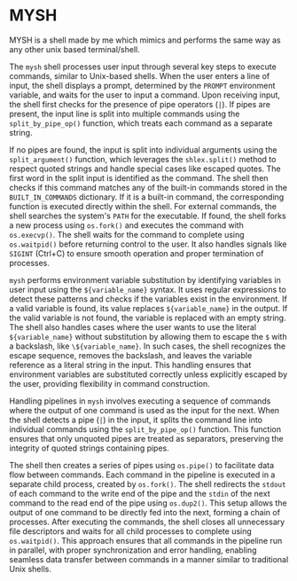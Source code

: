 # MYSH

MYSH is a shell made by me which mimics and performs the same way as any other unix based terminal/shell.

The `mysh` shell processes user input through several key steps to execute commands, similar to Unix-based shells. When the user enters a line of input, the shell displays a prompt, determined by the `PROMPT` environment variable, and waits for the user to input a command. Upon receiving input, the shell first checks for the presence of pipe operators (`|`). If pipes are present, the input line is split into multiple commands using the `split_by_pipe_op()` function, which treats each command as a separate string.

If no pipes are found, the input is split into individual arguments using the `split_argument()` function, which leverages the `shlex.split()` method to respect quoted strings and handle special cases like escaped quotes. The first word in the split input is identified as the command. The shell then checks if this command matches any of the built-in commands stored in the `BUILT_IN_COMMANDS` dictionary. If it is a built-in command, the corresponding function is executed directly within the shell. For external commands, the shell searches the system's `PATH` for the executable. If found, the shell forks a new process using `os.fork()` and executes the command with `os.execvp()`. The shell waits for the command to complete using `os.waitpid()` before returning control to the user. It also handles signals like `SIGINT` (Ctrl+C) to ensure smooth operation and proper termination of processes.

`mysh` performs environment variable substitution by identifying variables in user input using the `${variable_name}` syntax. It uses regular expressions to detect these patterns and checks if the variables exist in the environment. If a valid variable is found, its value replaces `${variable_name}` in the output. If the valid variable is not found, the variable is replaced with an empty string. The shell also handles cases where the user wants to use the literal `${variable_name}` without substitution by allowing them to escape the `$` with a backslash, like `\${variable_name}`. In such cases, the shell recognizes the escape sequence, removes the backslash, and leaves the variable reference as a literal string in the input. This handling ensures that environment variables are substituted correctly unless explicitly escaped by the user, providing flexibility in command construction. 

Handling pipelines in `mysh` involves executing a sequence of commands where the output of one command is used as the input for the next. When the shell detects a pipe (`|`) in the input, it splits the command line into individual commands using the `split_by_pipe_op()` function. This function ensures that only unquoted pipes are treated as separators, preserving the integrity of quoted strings containing pipes.

The shell then creates a series of pipes using `os.pipe()` to facilitate data flow between commands. Each command in the pipeline is executed in a separate child process, created by `os.fork()`. The shell redirects the `stdout` of each command to the write end of the pipe and the `stdin` of the next command to the read end of the pipe using `os.dup2()`. This setup allows the output of one command to be directly fed into the next, forming a chain of processes. After executing the commands, the shell closes all unnecessary file descriptors and waits for all child processes to complete using `os.waitpid()`. This approach ensures that all commands in the pipeline run in parallel, with proper synchronization and error handling, enabling seamless data transfer between commands in a manner similar to traditional Unix shells. 

